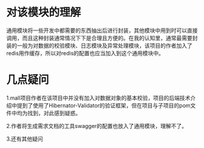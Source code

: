 # 对该模块的理解
通用模块将一些开发中都需要的东西抽出后进行封装，其他模块中用到时可以直接调用，而且这种封装通常情况下下是合理且方便的。在我的认知里，通常最需要封装的一般为对数据的校验模块、日志模块及异常处理模块，该项目的作者加入了redis用作缓存，所以对redis的配置也应当加入到这个通用模块中。

# 几点疑问
1.mall项目作者在该项目中并没有加入对数据对象的基本校验，项目的后端技术介绍中提到了使用了Hibernator-Validator的验证框架，但在项目与子项目的pom文件中均为找到，对此感到疑惑。

2.作者将生成需求文档的工具swagger的配置也放入了通用模块，理解不了。

3.还有其他疑问